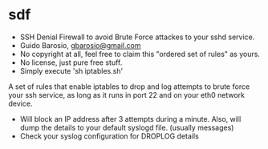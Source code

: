 # sdf
- SSH Denial Firewall to avoid Brute Force attackes to your sshd service.
- Guido Barosio, gbarosio@gmail.com
- No copyright at all, feel free to claim this "ordered set of rules" as yours.
- No license, just pure free stuff.
- Simply execute 'sh iptables.sh'

A set of rules that enable iptables to drop and log attempts to brute force your ssh service, as long as it runs in port 22 and on your eth0 network device.

* Will block an IP address after 3 attempts during a minute. Also, will dump the details to your default syslogd file. (usually messages)
* Check your syslog configuration for DROPLOG details
